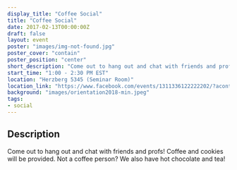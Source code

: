 ```yaml
---
display_title: "Coffee Social"
title: "Coffee Social"
date: 2017-02-13T00:00:00Z
draft: false
layout: event
poster: "images/img-not-found.jpg"
poster_cover: "contain"
poster_position: "center"
short_description: "Come out to hang out and chat with friends and profs! Coffee and cookies will be provided."
start_time: "1:00 - 2:30 PM EST"
location: "Herzberg 5345 (Seminar Room)"
location_link: "https://www.facebook.com/events/1311336122222202/?acontext=%7B%22event_action_history%22%3A[%7B%22surface%22%3A%22page%22%7D]%7D"
background: "images/orientation2018-min.jpeg"
tags:
- social
---
```


## Description

Come out to hang out and chat with friends and profs! Coffee and cookies will be provided. Not a coffee person? We also have hot chocolate and tea!